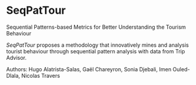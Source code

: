 # SeqPatTour

Sequential Patterns-based Metrics for Better Understanding the Tourism Behaviour

*SeqPatTour* proposes a methodology that innovatively mines and analysis tourist behaviour through sequential pattern analysis with data from Trip Advisor. 


Authors: Hugo Alatrista-Salas, Gaël Chareyron, Sonia Djebali, Imen Ouled-Dlala, Nicolas Travers
